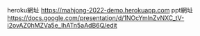 heroku網址
https://mahjong-2022-demo.herokuapp.com
ppt網址
https://docs.google.com/presentation/d/1NOcYmlnZvNXC_tV-i2ovAZ0hMZVa5e_lhATn5aAdB6Q/edit
